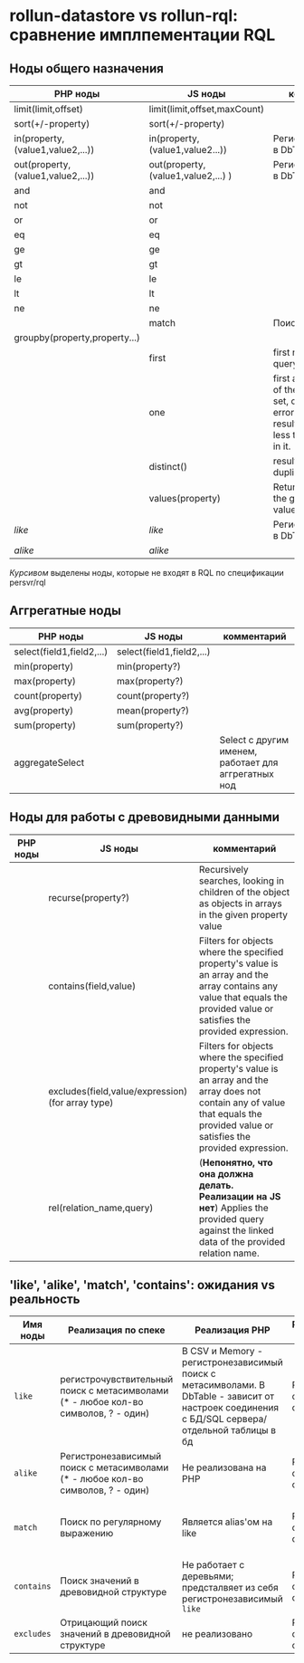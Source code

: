 # rollun-datastore vs rollun-rql: сравнение имплпементации RQL

## Ноды общего назначения

| PHP ноды | JS ноды | комментарий |
|----------|---------|-------------|
| limit(limit,offset) | limit(limit,offset,maxCount) |
| sort(+/-property) | sort(+/-property) |
| in(property,(value1,value2,...)) | in(property,(value1,value2...)) | Регистронезависима в DbTable
| out(property,(value1,value2,...)) |out(property,(value1,value2,...) )| Регистронезависима в DbTable
| and | and |
| not | not |
| or | or |
| eq | eq |
| ge | ge |
| gt | gt |
| le | le |
| lt | lt |
| ne | ne |
|| match | Поиск по RegExp
|groupby(property,property...) ||
||first| first record of the query's result set
||one| first and only record of the query's result set, or produces an error if the query's result set has more or less than one record in it.
||distinct() | result set with duplicates removed
||values(property) | Returns an array of the given property value for each object
| *like* | *like* |Регистронезависима в DbTable
| *alike* | *alike* |

*Курсивом* выделены ноды, которые не входят в RQL по спецификации persvr/rql

## Аггрегатные ноды
| PHP ноды | JS ноды | комментарий |
|----------|---------|-------------|
| select(field1,field2,...) | select(field1,field2,...) |
| min(property) | min(property?) |
| max(property) | max(property?) |
| count(property) | count(property?) |
| avg(property) | mean(property?) |
| sum(property) | sum(property?) |
| aggregateSelect ||Select с другим именем, работает для аггрегатных нод
## Ноды для работы с древовидными данными

| PHP ноды | JS ноды | комментарий |
|----------|---------|-------------|
||recurse(property?) | Recursively searches, looking in children of the object as objects in arrays in the given property value
||contains(field,value) |Filters for objects where the specified property's value is an array and the array contains any value that equals the provided value or satisfies the provided expression.
||excludes(field,value/expression) (for array type)|Filters for objects where the specified property's value is an array and the array does not contain any of value that equals the provided value or satisfies the provided expression.
||rel(relation_name,query)| (**Непонятно, что она должна делать. Реализации на JS нет**) Applies the provided query against the linked data of the provided relation name.

## 'like', 'alike', 'match', 'contains': ожидания vs реальность

| Имя ноды | Реализация по спеке | Реализация PHP | Реализация JS |Комментарии|
|----------|---------------------|----------------|---------------|-----------|
|`like`|регистрочувствительный поиск с метасимволами (* - любое кол-во символов, ? - один)|В CSV и Memory - регистронезависимый поиск с метасимволами. В DbTable - зависит от настроек соединения с БД/SQL сервера/отдельной таблицы в бд|Работает согласно спеке |DbTable datastore возвращает цифры в виде строк, а CSV/Memory - в виде цифр
|`alike`|Регистронезависимый поиск с метасимволами (* - любое кол-во символов, ? - один)|Не реализована на PHP|Работает согласно спеке |
|`match`|Поиск по регулярному выражению|Является alias'ом на like|Работает согласно спеке | В скором времени нода будет обьявлена нежелательной
|`contains`|Поиск значений в древовидной структуре|Не работает с деревьями; предсталвяет из себя регистронезависимый `like`|Работает согласно спеке |
|`excludes`|Отрицающий поиск значений в древовидной структуре|не реализовано|Работает согласно спеке |